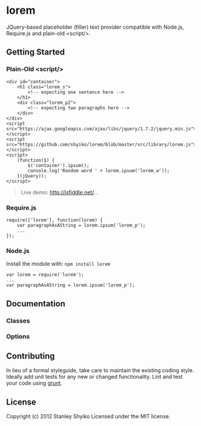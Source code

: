 # lorem

JQuery-based placeholder (filler) text provider compatible with Node.js, Require.js and plain-old &lt;script/&gt;.

## Getting Started

### Plain-Old &lt;script/&gt;

    <div id="container">
        <h1 class="lorem_s">
            <!-- expecting one sentence here -->
        </h1>
        <div class="lorem_p2">
            <!-- expecting two paragraphs here -->
        </div>
    </div>
    <script src="https://ajax.googleapis.com/ajax/libs/jquery/1.7.2/jquery.min.js"></script>
    <script src="https://github.com/shyiko/lorem/blob/master/src/library/lorem.js"></script>
    <script>
        (function($) {
            $('container').ipsum();
            console.log('Random word ' + lorem.ipsum('lorem_w'));
        }(jQuery));
    </script>

> Live demo: http://jsfiddle.net/...

### Require.js

    require(['lorem'], function(lorem) {
        var paragraphAsAString = lorem.ipsum('lorem_p');
        ...
    });

### Node.js
Install the module with: `npm install lorem`

    var lorem = require('lorem');
    ...
    var paragraphAsAString = lorem.ipsum('lorem_p');

## Documentation

### Classes
### Options

## Contributing
In lieu of a formal styleguide, take care to maintain the existing coding style.
Ideally add unit tests for any new or changed functionality.
Lint and test your code using [grunt](https://github.com/cowboy/grunt).

## License
Copyright (c) 2012 Stanley Shyiko
Licensed under the MIT license.
